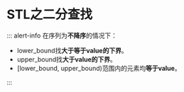 # STL之二分查找

::: alert-info
在序列为**不降序**的情况下：

* lower_bound找**大于等于value的下界**。
* upper_bound找**大于value的下界**。
* [lower_bound, upper_bound)范围内的元素均**等于value**。

:::


